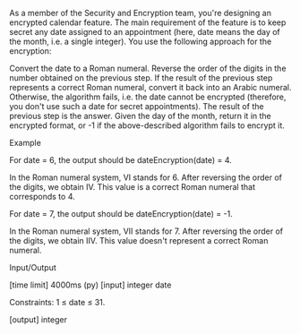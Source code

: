 As a member of the Security and Encryption team, you're designing an encrypted calendar feature. The main requirement of the feature is to keep secret any date assigned to an appointment (here, date means the day of the month, i.e. a single integer). You use the following approach for the encryption:

Convert the date to a Roman numeral.
Reverse the order of the digits in the number obtained on the previous step.
If the result of the previous step represents a correct Roman numeral, convert it back into an Arabic numeral. Otherwise, the algorithm fails, i.e. the date cannot be encrypted (therefore, you don't use such a date for secret appointments).
The result of the previous step is the answer.
Given the day of the month, return it in the encrypted format, or -1 if the above-described algorithm fails to encrypt it.

Example

For date = 6, the output should be
dateEncryption(date) = 4.

In the Roman numeral system, VI stands for 6. After reversing the order of the digits, we obtain IV. This value is a correct Roman numeral that corresponds to 4.

For date = 7, the output should be
dateEncryption(date) = -1.

In the Roman numeral system, VII stands for 7. After reversing the order of the digits, we obtain IIV. This value doesn't represent a correct Roman numeral.

Input/Output

[time limit] 4000ms (py)
[input] integer date

Constraints:
1 ≤ date ≤ 31.

[output] integer
